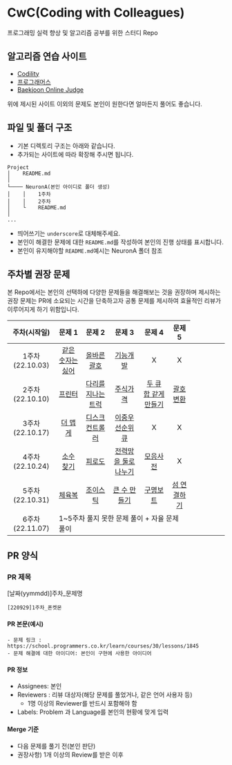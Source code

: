 # CwC(Coding with Colleagues)

프로그래밍 실력 향상 및 알고리즘 공부를 위한 스터디 Repo

## 알고리즘 연습 사이트
- [Codility](https://app.codility.com/)
- [프로그래머스](https://programmers.co.kr/)
- [Baekjoon Online Judge](https://www.acmicpc.net/)

위에 제시된 사이트 이외의 문제도 본인이 원한다면 얼마든지 풀어도 좋습니다.
  
## 파일 및 폴더 구조
  - 기본 디렉토리 구조는 아래와 같습니다.
  - 추가되는 사이트에 따라 확장해 주시면 됩니다.
  ```
  Project
  │    README.md
  │
  └──── NeuronA(본인 아이디로 폴더 생성)
  │    │    1주차
  │    │    2주차
  │    └    README.md
  │
  ...
  ```
  - 띄어쓰기는 ```underscore```로 대체해주세요.
  - 본인이 해결한 문제에 대한 ```README.md```를 작성하여 본인의 진행 상태를 표시합니다.
  - 본인이 유지해야할 ```README.md```예시는 NeuronA 폴더 참조

## 주차별 권장 문제
본 Repo에서는 본인의 선택하에 다양한 문제들을 해결해보는 것을 권장하며
제시하는 권장 문제는 PR에 소요되는 시간을 단축하고자
공통 문제를 제시하여 효율적인 리뷰가 이루어지게 하기 위함입니다.

|주차(시작일)|문제 1|문제 2|문제 3|문제 4|문제 5|
|:-:|:-:|:-:|:-:|:-:|:-:|
|1주차(22.10.03)|[같은 숫자는 싫어](https://school.programmers.co.kr/learn/courses/30/lessons/12906)|[올바른 괄호](https://school.programmers.co.kr/learn/courses/30/lessons/12909)|[기능개발](https://school.programmers.co.kr/learn/courses/30/lessons/42586)|X|X|
|2주차(22.10.10)|[프린터](https://school.programmers.co.kr/learn/courses/30/lessons/42587)|[다리를 지나는 트럭](https://school.programmers.co.kr/learn/courses/30/lessons/42583)|[주식가격](https://school.programmers.co.kr/learn/courses/30/lessons/42584)|[두 큐 합 같게 만들기](https://school.programmers.co.kr/learn/courses/30/lessons/118667)|[괄호 변환](https://school.programmers.co.kr/learn/courses/30/lessons/60058)|
|3주차(22.10.17)|[더 맵게](https://school.programmers.co.kr/learn/courses/30/lessons/42626)|[디스크 컨트롤러](https://school.programmers.co.kr/learn/courses/30/lessons/42627)|[이중우선순위큐](https://school.programmers.co.kr/learn/courses/30/lessons/42628)|X|X|
|4주차(22.10.24)|[소수 찾기](https://school.programmers.co.kr/learn/courses/30/lessons/42839)|[피로도](https://school.programmers.co.kr/learn/courses/30/lessons/87946)|[전력망을 둘로 나누기](https://school.programmers.co.kr/learn/courses/30/lessons/86971)|[모음사전](https://school.programmers.co.kr/learn/courses/30/lessons/84512)|X|
|5주차(22.10.31)|[체육복](https://school.programmers.co.kr/learn/courses/30/lessons/42862)|[조이스틱](https://school.programmers.co.kr/learn/courses/30/lessons/42860)|[큰 수 만들기](https://school.programmers.co.kr/learn/courses/30/lessons/42883)|[구명보트](https://school.programmers.co.kr/learn/courses/30/lessons/42885)|[섬 연결하기](https://school.programmers.co.kr/learn/courses/30/lessons/42861)|
|6주차(22.11.07) <td colspan=5>1~5주차 풀지 못한 문제 풀이 + 자율 문제 풀이|

## PR 양식

### PR 제목
[날짜(yymmdd)]주차_문제명
 ```
 [220929]1주차_폰켓몬
 ```

#### PR 본문(예시)
```
- 문제 링크 : https://school.programmers.co.kr/learn/courses/30/lessons/1845
- 문제 해결에 대한 아이디어: 본인이 구현에 사용한 아이디어
```

#### PR 정보
- Assignees: 본인
- Reviewers : 리뷰 대상자(해당 문제를 풀었거나, 같은 언어 사용자 등)
  - 1명 이상의 Reviewer를 반드시 포함해야 함
- Labels: Problem 과 Language를 본인의 현황에 맞게 입력 

#### Merge 기준
 - 다음 문제를 풀기 전(본인 판단)
 - 권장사항) 1개 이상의 Review를 받은 이후

